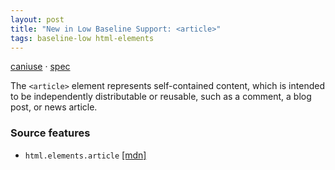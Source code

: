 ```yaml
---
layout: post
title: "New in Low Baseline Support: <article>"
tags: baseline-low html-elements
---
```


[caniuse](https://caniuse.com/?search=article) · [spec](https://html.spec.whatwg.org/multipage/sections.html#the-article-element)

The `<article>` element represents self-contained content, which is intended to be independently distributable or reusable, such as a comment, a blog post, or news article.

### Source features

- ``html.elements.article`` [[mdn]](https://developer.mozilla.org/en-US/search?q=html.elements.article)
